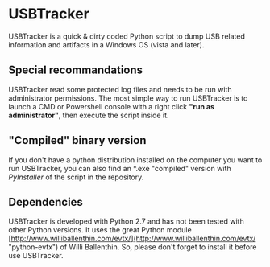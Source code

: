# USBTracker #

USBTracker is a quick & dirty coded Python script to dump USB related information and artifacts in a Windows OS (vista and later). 

## Special recommandations ##

USBTracker read some protected log files and needs to be run with administrator permissions. The most simple way to run USBTracker is to launch a CMD or Powershell console with a right click **"run as administrator"**, then execute the script inside it.

## "Compiled" binary version ##

If you don't have a python distribution installed on the computer you want to run USBTracker, you can also find an *.exe "compiled" version with *PyInstaller* of the script in the repository.

## Dependencies ##

USBTracker is developed with Python 2.7 and has not been tested with other Python versions.
It uses the great Python module [http://www.williballenthin.com/evtx/](http://www.williballenthin.com/evtx/ "python-evtx") of Willi Ballenthin. So, please don't forget to install it before use USBTracker.
